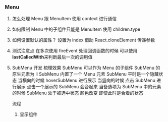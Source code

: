 ### Menu

1. 怎么处理 Menu 跟 MenuItem
   使用 context 进行通信

2. 如何限制 Menu 中的子组件只能是 MenuItem
   使用 children.type

3. 如何设置默认的属性？ 设置为 index
   借助 React.cloneElement 传递参数

4. 测试注意点
   在多次使用 fireEvent 处理回调函数的时候 可以使用**lastCalledWith**来判断最后一次的调用值

5. SubMenu 开发
   梳理效果
   SubMenu 可以作为 Menu 的子组件
   SubMenu 的原生元素为 li
   SubMenu 内置了一个 Menu 元素
   SubMenu 平时是一个隐藏状态
   当横向的时候 hoverSubMenu 进行展示
   当竖向的时候 点击 SubMenu 进行展示
   点击一个展示的 SubMenu 会合起来
   当备选项为 SubMenu 中的元素的时候 SubMenu 处于被选中状态 颜色改变 即使此时是合着的状态

   流程

   1. 显示组件
